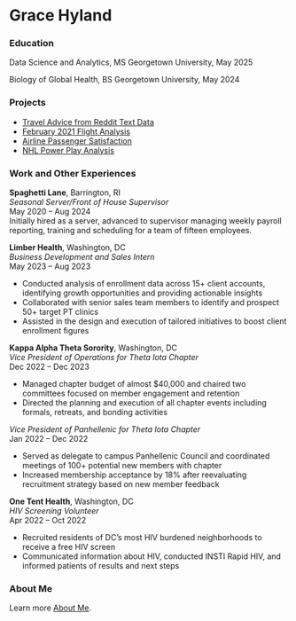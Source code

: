 # Grace Hyland

### Education
Data Science and Analytics, MS
Georgetown University, May 2025

Biology of Global Health, BS
Georgetown University, May 2024

### Projects

- [Travel Advice from Reddit Text Data](projects/project1.md)
- [February 2021 Flight Analysis](projects/project2.md)
- [Airline Passenger Satisfaction](projects/project3.md)
- [NHL Power Play Analysis](projects/project4.md)

### Work and Other Experiences

**Spaghetti Lane**, Barrington, RI <br>
*Seasonal Server/Front of House Supervisor*  <br>
May 2020 – Aug 2024 <br>
Initially hired as a server, advanced to supervisor managing weekly payroll reporting, training and scheduling for a team of fifteen employees. <br>

**Limber Health**, Washington, DC <br>
*Business Development and Sales Intern* <br>
May 2023 – Aug 2023 <br>
* Conducted analysis of enrollment data across 15+ client accounts, identifying growth opportunities and providing actionable insights
* Collaborated with senior sales team members to identify and prospect 50+ target PT clinics
* Assisted in the design and execution of tailored initiatives to boost client enrollment figures <br>

**Kappa Alpha Theta Sorority**, Washington, DC <br>
*Vice President of Operations for Theta Iota Chapter* <br>
Dec 2022 – Dec 2023 <br>
* Managed chapter budget of almost $40,000 and chaired two committees focused on member engagement and retention
* Directed the planning and execution of all chapter events including formals, retreats, and bonding activities <br>


*Vice President of Panhellenic for Theta Iota Chapter* <br>
Jan 2022 – Dec 2022 <br>
* Served as delegate to campus Panhellenic Council and coordinated meetings of 100+ potential new members with chapter
* Increased membership acceptance by 18% after reevaluating recruitment strategy based on new member feedback <br>

**One Tent Health**, Washington, DC<br>
*HIV Screening Volunteer* <br>
Apr 2022 – Oct 2022 <br>
* Recruited residents of DC’s most HIV burdened neighborhoods to receive a free HIV screen
* Communicated information about HIV, conducted INSTI Rapid HIV, and  informed patients of results and next steps <br>

### About Me
Learn more [About Me](about.md).
